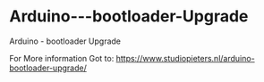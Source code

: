 # Arduino---bootloader-Upgrade
Arduino - bootloader Upgrade

For More information Got to:  https://www.studiopieters.nl/arduino-bootloader-upgrade/ ‎
